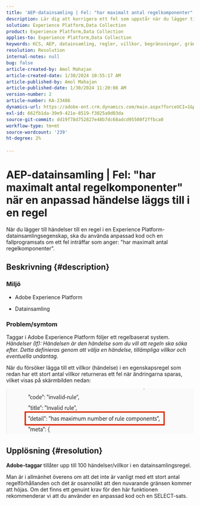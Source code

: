 ```yaml
---
title: 'AEP-datainsamling | Fel: "har maximalt antal regelkomponenter" när en anpassad händelse läggs till i en regel'
description: Lär dig att korrigera ett fel som uppstår när du lägger till händelser till en regel i en Experience Platform-datainsamlingsegenskap.
solution: Experience Platform,Data Collection
product: Experience Platform,Data Collection
applies-to: Experience Platform,Data Collection
keywords: KCS, AEP, datainsamling, regler, villkor, begränsningar, gräns, taggar, fel, anpassad händelse
resolution: Resolution
internal-notes: null
bug: false
article-created-by: Amol Mahajan
article-created-date: 1/30/2024 10:55:17 AM
article-published-by: Amol Mahajan
article-published-date: 1/30/2024 11:20:08 AM
version-number: 2
article-number: KA-23486
dynamics-url: https://adobe-ent.crm.dynamics.com/main.aspx?forceUCI=1&pagetype=entityrecord&etn=knowledgearticle&id=cd149808-5ebf-ee11-9079-6045bd006793
exl-id: 662fb1da-39e9-421e-8519-f3025a9d03da
source-git-commit: dd19f78d752827e48b7dc68adcd95500f2ffbca0
workflow-type: tm+mt
source-wordcount: '239'
ht-degree: 2%

---
```


# AEP-datainsamling | Fel: &quot;har maximalt antal regelkomponenter&quot; när en anpassad händelse läggs till i en regel


När du lägger till händelser till en regel i en Experience Platform-datainsamlingsegenskap, ska du använda anpassad kod och en fallprogramsats om ett fel inträffar som anger: &quot;har maximalt antal regelkomponenter&quot;.

## Beskrivning {#description}


### <b>Miljö</b>

- Adobe Experience Platform


- Datainsamling




### <b>Problem/symtom</b>

Taggar i Adobe Experience Platform följer ett regelbaserat system.
*Händelser (If): Händelsen är den händelse som du vill att regeln ska söka efter. Detta definieras genom att välja en händelse, tillämpliga villkor och eventuella undantag.*

När du försöker lägga till ett villkor (händelse) i en egenskapsregel som redan har ett stort antal villkor returneras ett fel när ändringarna sparas, vilket visas på skärmbilden nedan:



![](assets/___d6149808-5ebf-ee11-9079-6045bd006793___.png)


## Upplösning {#resolution}


<b>Adobe-taggar</b> tillåter upp till 100 händelser/villkor i en datainsamlingsregel.

Man är i allmänhet överens om att det inte är vanligt med ett stort antal regelförhållanden och det är osannolikt att den nuvarande gränsen kommer att höjas. Om det finns ett genuint krav för den här funktionen rekommenderar vi att du använder en anpassad kod och en SELECT-sats.

